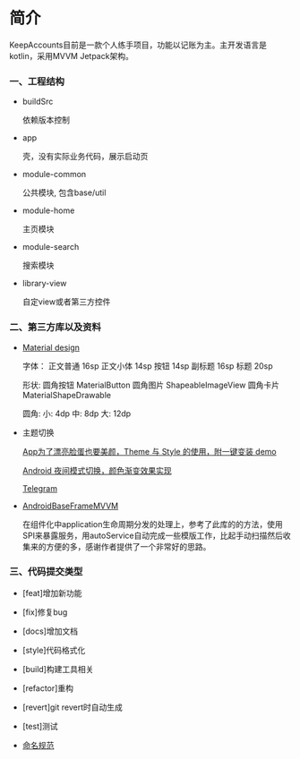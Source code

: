 # 简介
KeepAccounts目前是一款个人练手项目，功能以记账为主。主开发语言是kotlin，采用MVVM Jetpack架构。
### 一、工程结构
- buildSrc

  依赖版本控制

- app

  壳，没有实际业务代码，展示启动页

- module-common

  公共模块, 包含base/util

- module-home

  主页模块

- module-search

  搜索模块

- library-view

  自定view或者第三方控件

### 二、第三方库以及资料
- [Material design](https://material.io/design/)
  
  字体：
  正文普通 16sp
  正文小体 14sp
  按钮    14sp
  副标题   16sp
  标题    20sp 
  
  形状:
  圆角按钮 MaterialButton
  圆角图片 ShapeableImageView
  圆角卡片 MaterialShapeDrawable
  
  圆角:
  小: 4dp
  中: 8dp
  大: 12dp
  
- 主题切换

  [App为了漂亮脸蛋也要美颜，Theme 与 Style 的使用，附一键变装 demo](https://juejin.cn/post/6844904200673968141#heading-28)
  
  [Android 夜间模式切换，颜色渐变效果实现](https://blog.csdn.net/tyzlmjj/article/details/49255019)

  [Telegram](https://github.com/DrKLO/Telegram)

- [AndroidBaseFrameMVVM](https://github.com/Quyunshuo/AndroidBaseFrameMVVM)

  在组件化中application生命周期分发的处理上，参考了此库的的方法，使用SPI来暴露服务，用autoService自动完成一些模版工作，比起手动扫描然后收集来的方便的多，感谢作者提供了一个非常好的思路。
### 三、代码提交类型
- [feat]增加新功能
- [fix]修复bug
- [docs]增加文档
- [style]代码格式化
- [build]构建工具相关
- [refactor]重构
- [revert]git revert时自动生成
- [test]测试
  
- [命名规范](https://cloud.tencent.com/developer/article/1408620)
